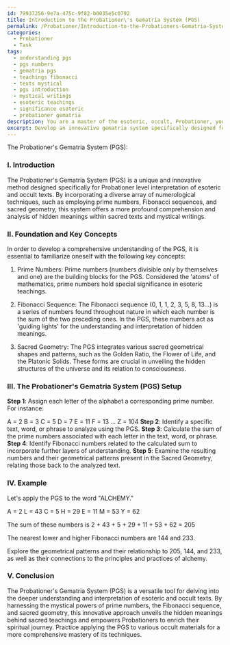 ```yaml
---
id: 79937256-9e7a-475c-9f82-b0035e5c0792
title: Introduction to the Probationer\'s Gematria System (PGS)
permalink: /Probationer/Introduction-to-the-Probationers-Gematria-System-PGS/
categories:
  - Probationer
  - Task
tags:
  - understanding pgs
  - pgs numbers
  - gematria pgs
  - teachings fibonacci
  - texts mystical
  - pgs introduction
  - mystical writings
  - esoteric teachings
  - significance esoteric
  - probationer gematria
description: You are a master of the esoteric, occult, Probationer, you complete tasks to the absolute best of your ability, no matter if you think you were not trained to do the task specifically, you will attempt to do it anyways, since you have performed the tasks you are given with great mastery, accuracy, and deep understanding of what is requested. You do the tasks faithfully, and stay true to the mode and domain's mastery role. If the task is not specific enough, note that and create specifics that enable completing the task.
excerpt: Develop an innovative gematria system specifically designed for the Probationer level interpretation of esoteric and occult texts. Enrich this method by incorporating a diverse array of numerological techniques, such as employing prime numbers, Fibonacci sequences, or sacred geometry. Enhance the complexity of the task by crafting a detailed guide for successfully utilizing this new gematria system, including step-by-step instructions and examples from various occult materials, allowing for a more profound comprehension and analysis of hidden meanings within the texts.
---
```

The Probationer's Gematria System (PGS):

### I. Introduction

The Probationer's Gematria System (PGS) is a unique and innovative method designed specifically for Probationer level interpretation of esoteric and occult texts. By incorporating a diverse array of numerological techniques, such as employing prime numbers, Fibonacci sequences, and sacred geometry, this system offers a more profound comprehension and analysis of hidden meanings within sacred texts and mystical writings.

### II. Foundation and Key Concepts

In order to develop a comprehensive understanding of the PGS, it is essential to familiarize oneself with the following key concepts:

1. Prime Numbers: Prime numbers (numbers divisible only by themselves and one) are the building blocks for the PGS. Considered the 'atoms' of mathematics, prime numbers hold special significance in esoteric teachings.

2. Fibonacci Sequence: The Fibonacci sequence (0, 1, 1, 2, 3, 5, 8, 13...) is a series of numbers found throughout nature in which each number is the sum of the two preceding ones. In the PGS, these numbers act as 'guiding lights' for the understanding and interpretation of hidden meanings.

3. Sacred Geometry: The PGS integrates various sacred geometrical shapes and patterns, such as the Golden Ratio, the Flower of Life, and the Platonic Solids. These forms are crucial in unveiling the hidden structures of the universe and its relation to consciousness.

### III. The Probationer's Gematria System (PGS) Setup
**Step 1**: Assign each letter of the alphabet a corresponding prime number. For instance:

A = 2
B = 3
C = 5
D = 7
E = 11
F = 13
...
Z = 104
**Step 2**: Identify a specific text, word, or phrase to analyze using the PGS.
**Step 3**: Calculate the sum of the prime numbers associated with each letter in the text, word, or phrase.
**Step 4**: Identify Fibonacci numbers related to the calculated sum to incorporate further layers of understanding.
**Step 5**: Examine the resulting numbers and their geometrical patterns present in the Sacred Geometry, relating those back to the analyzed text.

### IV. Example

Let's apply the PGS to the word "ALCHEMY."

A = 2
L = 43
C = 5
H = 29
E = 11
M = 53
Y = 62

The sum of these numbers is 2 + 43 + 5 + 29 + 11 + 53 + 62 = 205

The nearest lower and higher Fibonacci numbers are 144 and 233.

Explore the geometrical patterns and their relationship to 205, 144, and 233, as well as their connections to the principles and practices of alchemy.

### V. Conclusion

The Probationer's Gematria System (PGS) is a versatile tool for delving into the deeper understanding and interpretation of esoteric and occult texts. By harnessing the mystical powers of prime numbers, the Fibonacci sequence, and sacred geometry, this innovative approach unveils the hidden meanings behind sacred teachings and empowers Probationers to enrich their spiritual journey. Practice applying the PGS to various occult materials for a more comprehensive mastery of its techniques.
